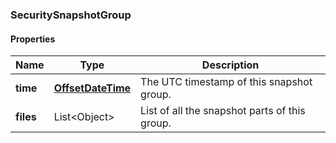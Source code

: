 
[//]: # (CLASS:SecuritySnapshotGroup)

[//]: # (KIND:object)

### SecuritySnapshotGroup

#### Properties

[//]: # (START_DEFINITION)

Name | Type | Description
------------ | ------------- | -------------
**time** | [**OffsetDateTime**](OffsetDateTime.md) | The UTC timestamp of this snapshot group. &nbsp;
**files** | List&lt;Object&gt; | List of all the snapshot parts of this group. &nbsp;

[//]: # (END_DEFINITION)


[//]: # (CONTAINED_CLASS:OffsetDateTime)





